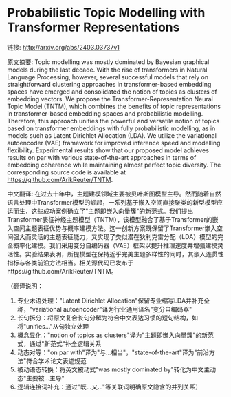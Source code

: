 # Probabilistic Topic Modelling with Transformer Representations

链接: http://arxiv.org/abs/2403.03737v1

原文摘要:
Topic modelling was mostly dominated by Bayesian graphical models during the
last decade. With the rise of transformers in Natural Language Processing,
however, several successful models that rely on straightforward clustering
approaches in transformer-based embedding spaces have emerged and consolidated
the notion of topics as clusters of embedding vectors. We propose the
Transformer-Representation Neural Topic Model (TNTM), which combines the
benefits of topic representations in transformer-based embedding spaces and
probabilistic modelling. Therefore, this approach unifies the powerful and
versatile notion of topics based on transformer embeddings with fully
probabilistic modelling, as in models such as Latent Dirichlet Allocation
(LDA). We utilize the variational autoencoder (VAE) framework for improved
inference speed and modelling flexibility. Experimental results show that our
proposed model achieves results on par with various state-of-the-art approaches
in terms of embedding coherence while maintaining almost perfect topic
diversity. The corresponding source code is available at
https://github.com/ArikReuter/TNTM.

中文翻译:
在过去十年中，主题建模领域主要被贝叶斯图模型主导。然而随着自然语言处理中Transformer模型的崛起，一系列基于嵌入空间直接聚类的新型模型应运而生，这些成功案例确立了"主题即嵌入向量簇"的新范式。我们提出Transformer表征神经主题模型（TNTM），该模型融合了基于Transformer的嵌入空间主题表征优势与概率建模方法。这一创新方案既保留了Transformer嵌入空间强大而灵活的主题表征能力，又实现了类似潜在狄利克雷分配（LDA）模型的完全概率化建模。我们采用变分自编码器（VAE）框架以提升推理速度并增强建模灵活性。实验结果表明，所提模型在保持近乎完美主题多样性的同时，其嵌入连贯性指标与各类前沿方法相当。相关源代码已发布于https://github.com/ArikReuter/TNTM。

（翻译说明：
1. 专业术语处理："Latent Dirichlet Allocation"保留专业缩写LDA并补充全称，"variational autoencoder"译为行业通用译名"变分自编码器"
2. 长句拆分：将原文复合长句分解为符合中文表达习惯的短句结构，如将"unifies..."从句独立处理
3. 概念显化："notion of topics as clusters"译为"主题即嵌入向量簇"的新范式，通过"新范式"补全逻辑关系
4. 动态对等："on par with"译为"与...相当"，"state-of-the-art"译为"前沿方法"符合学术论文表述规范
5. 被动语态转换：将英文被动式"was mostly dominated by"转化为中文主动态"主要被...主导"
6. 逻辑连接词补充：通过"既...又..."等关联词明确原文隐含的并列关系）
